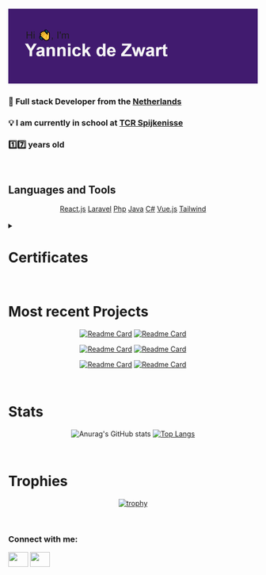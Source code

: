 [![MasterHead](img/header.png)]((https://github.com/YannickdeZwart))


<h3>📖 Full stack Developer from the <a href="https://en.wikipedia.org/wiki/Netherlands" target="blank">Netherlands</a></h3>

<h3>💡 I am currently in school at <a href="https://www.techniekcollegerotterdam.nl/locatie/sportlaan-15" target="blank">TCR Spijkenisse</a></h3>

<h3>1️⃣7️⃣ years old</h2>

<br />

<h2>Languages and Tools</h2>


<div align="center"> 
  <a href="https://reactjs.org" target="blank">React.js</a>
  <a href="https://laravel.com" target="blank">Laravel</a>
  <a href="https://www.php.net" target="blank">Php</a>
  <a href="https://www.java.com/" target="blank">Java</a>
  <a href="https://docs.microsoft.com/en-us/dotnet/csharp/" target="blank">C#</a>
  <a href="https://vuejs.org" target="blank">Vue.js</a>
  <a href="https://tailwindcss.com" target="blank">Tailwind</a>
</div>

<br />

<details>
  <summary><h1>Certificates</h1></summary>
  <a href="https://freecodecamp.org/certification/fcc5e726bdf-f316-456d-997b-b895842c7216/javascript-algorithms-and-data-structures" target="blank">freeCodeCamp - JavaScript Algorithms and Data Structures</a> <br />
</details>

<br />

<h1>Most recent Projects</h1>

<div align="center"> 

[![Readme Card](https://github-readme-stats.vercel.app/api/pin/?username=YannickdeZwart&repo=SudokuSolver)](https://github.com/YannickdeZwart/SudokuSolver) [![Readme Card](https://github-readme-stats.vercel.app/api/pin/?username=YannickdeZwart&repo=Quotes)](https://github.com/YannickdeZwart/Quotes)
  
[![Readme Card](https://github-readme-stats.vercel.app/api/pin/?username=YannickdeZwart&repo=TicTacToe-AI)](https://github.com/YannickdeZwart/TicTacToe-AI) [![Readme Card](https://github-readme-stats.vercel.app/api/pin/?username=YannickdeZwart&repo=TicTacToe-AI)](https://github.com/YannickdeZwart/TicTacToe-AI)

[![Readme Card](https://github-readme-stats.vercel.app/api/pin/?username=YannickdeZwart&repo=Wordle)](https://github.com/YannickdeZwart/Wordle) [![Readme Card](https://github-readme-stats.vercel.app/api/pin/?username=YannickdeZwart&repo=Wordle)](https://github.com/YannickdeZwart/Wordle) 

</div> 

<br />

<h1>Stats</h1>

<div align="center">
  
![Anurag's GitHub stats](https://github-readme-stats.vercel.app/api?username=YannickdeZwart&hide=issues) [![Top Langs](https://github-readme-stats.vercel.app/api/top-langs/?username=YannickdeZwart&layout=compact)](https://github.com/anuraghazra/github-readme-stats)
  
</div>  

<br />

<h1>Trophies</h1>

<div align="center">

[![trophy](https://github-profile-trophy.vercel.app/?username=YannickdeZwart&theme=dracula)](https://github.com/ryo-ma/github-profile-trophy)


</div>  
  
<br />

<h3 align="left">Connect with me:</h3>
<p align="left">
  <a href="https://www.linkedin.com/in/yannick-dezwart-a3a11a177/" target="blank"><img align="center" src="https://cdn.jsdelivr.net/npm/simple-icons@3.0.1/icons/linkedin.svg" alt="" height="30" width="40" /></a>
  <a href="https://www.instagram.com/ig.yannick/" target="blank"><img align="center" src="https://cdn.jsdelivr.net/npm/simple-icons@3.0.1/icons/instagram.svg" alt="" height="30" width="40" /></a>
</p>

<br />
